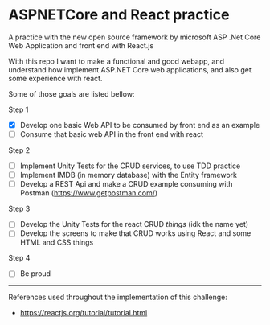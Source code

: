 # ASPNETCore and React practice 
A practice with the new open source framework by microsoft ASP .Net Core Web Application and front end with React.js

With this repo I want to make a functional and good webapp, and understand how implement ASP.NET Core web applications, and also get some experience with react.

Some of those goals are listed bellow:

Step 1
- [X] Develop one basic Web API to be consumed by front end as an example
- [ ] Consume that basic web API in the front end with react

Step 2
- [ ] Implement Unity Tests for the CRUD services, to use TDD practice
- [ ] Implement IMDB (in memory database) with the Entity framework
- [ ] Develop a REST Api and make a CRUD example consuming with Postman (https://www.getpostman.com/)

Step 3
- [ ] Develop the Unity Tests for the react CRUD _things_ (idk the name yet)
- [ ] Develop the screens to make that CRUD works using React and some HTML and CSS things

Step 4
- [ ] Be proud

---

References used throughout the implementation of this challenge:
- https://reactjs.org/tutorial/tutorial.html
